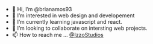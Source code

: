 - 👋 Hi, I’m @brianamos93
- 👀 I’m interested in web design and developement
- 🌱 I’m currently learning javascript and react.
- 💞️ I’m looking to collaborate on intersting web projects.
- 📫 How to reach me ... [@IzzoStudios](https://twitter.com/izzostudios)

<!---
brianamos93/brianamos93 is a ✨ special ✨ repository because its `README.md` (this file) appears on your GitHub profile.
You can click the Preview link to take a look at your changes.
--->
